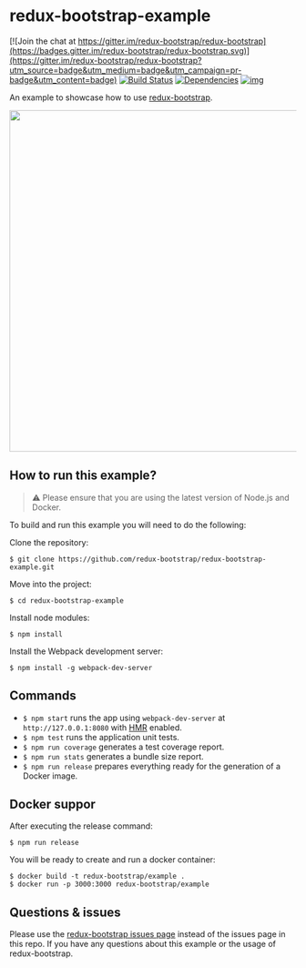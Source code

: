 # redux-bootstrap-example

[![Join the chat at https://gitter.im/redux-bootstrap/redux-bootstrap](https://badges.gitter.im/redux-bootstrap/redux-bootstrap.svg)](https://gitter.im/redux-bootstrap/redux-bootstrap?utm_source=badge&utm_medium=badge&utm_campaign=pr-badge&utm_content=badge)
[![Build Status](https://travis-ci.org/redux-bootstrap/redux-bootstrap-example.svg?branch=master)](https://travis-ci.org/redux-bootstrap/redux-bootstrap-example)
[![Dependencies](https://david-dm.org/redux-bootstrap/redux-bootstrap-example.svg)](https://david-dm.org/redux-bootstrap/redux-bootstrap-example#info=dependencies)
[![img](https://david-dm.org/redux-bootstrap/redux-bootstrap/dev-status-example.svg)](https://david-dm.org/redux-bootstrap/redux-bootstrap-example/#info=devDependencies)

An example to showcase how to use [redux-bootstrap](https://github.com/redux-bootstrap/redux-bootstrap).

<img src="https://pbs.twimg.com/media/Czu_yEEWEAAJNwA.jpg:large" width="600" />

## How to run this example?

> :warning: Please ensure that you are using the latest version of Node.js and Docker.

To build and run this example you will need to do the following:

Clone the repository:

```
$ git clone https://github.com/redux-bootstrap/redux-bootstrap-example.git
```

Move into the project:

```
$ cd redux-bootstrap-example
```

Install node modules:

```
$ npm install
```

Install the Webpack development server:

```
$ npm install -g webpack-dev-server
```

## Commands

- `$ npm start` runs the app using `webpack-dev-server` at `http://127.0.0.1:8080` with [HMR](https://webpack.github.io/docs/hot-module-replacement.html) enabled.
- `$ npm test` runs the application unit tests.
- `$ npm run coverage` generates a test coverage report.
- `$ npm run stats` generates a bundle size report.
- `$ npm run release` prepares everything ready for the generation of a Docker image.

## Docker suppor
After executing the release command:

```
$ npm run release
```

You will be ready to create and run a docker container:

```
$ docker build -t redux-bootstrap/example .
$ docker run -p 3000:3000 redux-bootstrap/example
```

## Questions & issues
Please use the [redux-bootstrap issues page](https://github.com/redux-bootstrap/redux-bootstrap/issues) 
instead of the issues page in this repo. If you have any questions about this example or the usage 
of redux-bootstrap.
